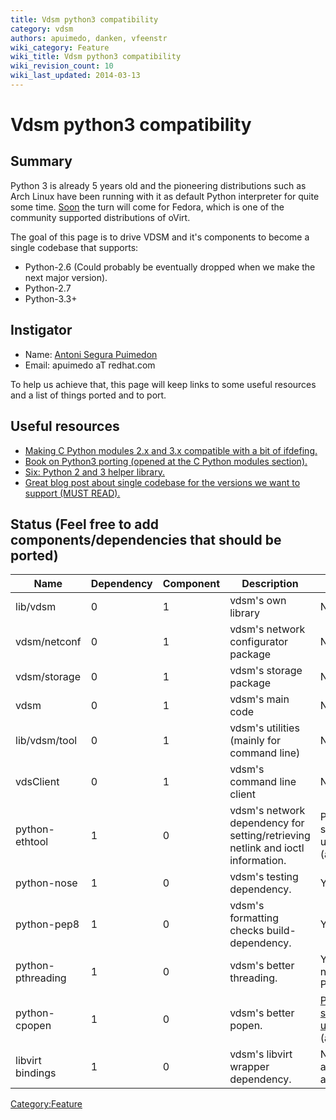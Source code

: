 ```yaml
---
title: Vdsm python3 compatibility
category: vdsm
authors: apuimedo, danken, vfeenstr
wiki_category: Feature
wiki_title: Vdsm python3 compatibility
wiki_revision_count: 10
wiki_last_updated: 2014-03-13
---
```


# Vdsm python3 compatibility

## Summary

Python 3 is already 5 years old and the pioneering distributions such as Arch Linux have been running with it as default Python interpreter for quite some time. [Soon](https://fedoraproject.org/wiki/Changes/Python_3_as_Default) the turn will come for Fedora, which is one of the community supported distributions of oVirt.

The goal of this page is to drive VDSM and it's components to become a single codebase that supports:

*   Python-2.6 (Could probably be eventually dropped when we make the next major version).
*   Python-2.7
*   Python-3.3+

## Instigator

*   Name: [ Antoni Segura Puimedon](User:APuimedo)
*   Email: apuimedo aT redhat.com

To help us achieve that, this page will keep links to some useful resources and a list of things ported and to port.

## Useful resources

*   [Making C Python modules 2.x and 3.x compatible with a bit of ifdefing.](http://docs.python.org/3/howto/cporting.html)
*   [Book on Python3 porting (opened at the C Python modules section).](http://python3porting.com/cextensions.html)
*   [Six: Python 2 and 3 helper library.](http://pythonhosted.org/six/)
*   [Great blog post about single codebase for the versions we want to support (MUST READ).](http://lucumr.pocoo.org/2013/5/21/porting-to-python-3-redux/)

## Status (Feel free to add components/dependencies that should be ported)

| Name              | Dependency | Component | Description                                                                     | Completion                                                                                                                |
|-------------------|------------|-----------|---------------------------------------------------------------------------------|---------------------------------------------------------------------------------------------------------------------------|
| lib/vdsm          | 0          | 1         | vdsm's own library                                                              | No                                                                                                                        |
| vdsm/netconf      | 0          | 1         | vdsm's network configurator package                                             | No                                                                                                                        |
| vdsm/storage      | 0          | 1         | vdsm's storage package                                                          | No                                                                                                                        |
| vdsm              | 0          | 1         | vdsm's main code                                                                | No                                                                                                                        |
| lib/vdsm/tool     | 0          | 1         | vdsm's utilities (mainly for command line)                                      | No                                                                                                                        |
| vdsClient         | 0          | 1         | vdsm's command line client                                                      | No                                                                                                                        |
| python-ethtool    | 1          | 0         | vdsm's network dependency for setting/retrieving netlink and ioctl information. | Patch submitted upstream (apuimedo)                                                                                       |
| python-nose       | 1          | 0         | vdsm's testing dependency.                                                      | Yes                                                                                                                       |
| python-pep8       | 1          | 0         | vdsm's formatting checks build-dependency.                                      | Yes                                                                                                                       |
| python-pthreading | 1          | 0         | vdsm's better threading.                                                        | Yes (not necessary in Python3)                                                                                            |
| python-cpopen     | 1          | 0         | vdsm's better popen.                                                            | [Patch submitted upstream](https://github.com/celebdor/cpopen/commit/c13603b0e00d43b6239970ed669b712ca5d9d3a8) (apuimedo) |
| libvirt bindings  | 1          | 0         | vdsm's libvirt wrapper dependency.                                              | No (bindings are currently autogenerated).                                                                                |

<Category:Feature>
